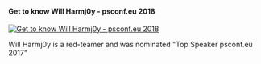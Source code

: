 ﻿#### Get to know Will Harmj0y - psconf.eu 2018

[![Get to know Will Harmj0y - psconf.eu 2018](https://i2.ytimg.com/vi/-fiwrPI6Izk/hqdefault.jpg "Get to know Will Harmj0y - psconf.eu 2018")](https://www.youtube.com/watch?v=-fiwrPI6Izk)

Will Harmj0y is a red-teamer and was nominated "Top Speaker psconf.eu 2017"


